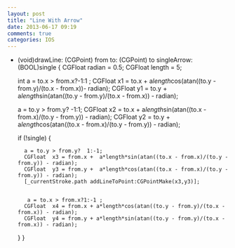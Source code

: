 ```yaml
---
layout: post
title: "Line With Arrow"
date: 2013-06-17 09:19
comments: true
categories: IOS
---
```


- (void)drawLine: (CGPoint) from to: (CGPoint) to singleArrow:(BOOL)single
{
    CGFloat radian = 0.5;
    CGFloat length = 5;
 
    
    int a = to.x > from.x?-1:1 ;
    CGFloat  x1 = to.x + a*length*cos(atan((to.y - from.y)/(to.x - from.x))- radian);
    CGFloat  y1 = to.y + a*length*sin(atan((to.y - from.y)/(to.x - from.x)) - radian);
    
   
    a = to.y > from.y? -1:1;
    CGFloat  x2 = to.x + a*length*sin(atan((to.x - from.x)/(to.y - from.y)) - radian);
    CGFloat  y2 = to.y + a*length*cos(atan((to.x - from.x)/(to.y - from.y)) - radian);
 
 
       
    if (!single)
    {

        a = to.y > from.y?  1:-1;
        CGFloat  x3 = from.x +  a*length*sin(atan((to.x - from.x)/(to.y - from.y)) - radian);
        CGFloat  y3 = from.y +  a*length*cos(atan((to.x - from.x)/(to.y - from.y)) - radian);
        [_currentStroke.path addLineToPoint:CGPointMake(x3,y3)];
        
         
         a = to.x > from.x?1:-1 ;
        CGFloat  x4 = from.x + a*length*cos(atan((to.y - from.y)/(to.x - from.x)) - radian);
        CGFloat  y4 = from.y + a*length*sin(atan((to.y - from.y)/(to.x - from.x)) - radian);
        
    }
}


